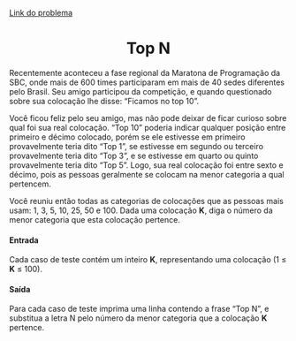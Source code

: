 [Link do problema](https://www.beecrowd.com.br/judge/problems/view/1943)
# <center>Top N</center>
Recentemente aconteceu a fase regional da Maratona de Programação da SBC, onde mais de 600 times participaram em mais de 40 sedes diferentes pelo Brasil. Seu amigo participou da competição, e quando questionado sobre sua colocação lhe disse: “Ficamos no top 10”.

Você ficou feliz pelo seu amigo, mas não pode deixar de ficar curioso sobre qual foi sua real colocação. “Top 10” poderia indicar qualquer posição entre primeiro e décimo colocado, porém se ele estivesse em primeiro provavelmente teria dito “Top 1”, se estivesse em segundo ou terceiro provavelmente teria dito “Top 3”, e se estivesse em quarto ou quinto provavelmente teria dito “Top 5”. Logo, sua real colocação foi entre sexto e décimo, pois as pessoas geralmente se colocam na menor categoria a qual pertencem.

Você reuniu então todas as categorias de colocações que as pessoas mais usam: 1, 3, 5, 10, 25, 50 e 100. Dada uma colocação **K**, diga o número da menor categoria que esta colocação pertence.

#### Entrada
Cada caso de teste contém um inteiro **K**, representando uma colocação (1 ≤ **K** ≤ 100).

#### Saída
Para cada caso de teste imprima uma linha contendo a frase “Top N”, e substitua a letra N pelo número da menor categoria que a colocação **K** pertence.